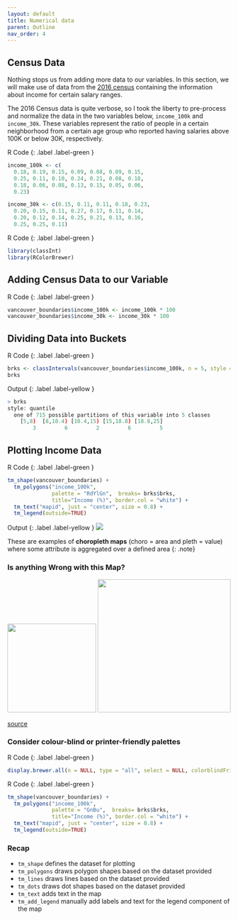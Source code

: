 ```yaml
---
layout: default
title: Numerical data
parent: Outline
nav_order: 4
---
```


## Census Data

Nothing stops us from adding more data to our variables. 
In this section, we will make use of data from the [2016 census](https://opendata.vancouver.ca/explore/dataset/census-local-area-profiles-2016/information/) 
containing the information about income for certain salary ranges.

The 2016 Census data is quite verbose, so I took the liberty to pre-process and normalize the data in the two variables below, `income_100k` and `income_30k`. 
These variables represent the ratio of people in a certain neighborhood from a certain age group who reported having salaries above 100K or below 30K, respectively.


R Code
{: .label .label-green }
```R
income_100k <- c(
  0.18, 0.19, 0.15, 0.09, 0.08, 0.09, 0.15, 
  0.25, 0.11, 0.10, 0.24, 0.21, 0.08, 0.18, 
  0.18, 0.06, 0.08, 0.13, 0.15, 0.05, 0.06, 
  0.23)

income_30k <- c(0.15, 0.11, 0.11, 0.18, 0.23, 
  0.20, 0.15, 0.11, 0.27, 0.17, 0.11, 0.14, 
  0.20, 0.12, 0.14, 0.25, 0.21, 0.13, 0.16, 
  0.25, 0.25, 0.11)
```



R Code
{: .label .label-green }
```R
library(classInt)
library(RColorBrewer)
```


## Adding Census Data to our Variable



R Code
{: .label .label-green }
```R
vancouver_boundaries$income_100k <- income_100k * 100
vancouver_boundaries$income_30k <- income_30k * 100
```


## Dividing Data into Buckets


R Code
{: .label .label-green }
```R
brks <- classIntervals(vancouver_boundaries$income_100k, n = 5, style = "quantile")
brks
```

Output
{: .label .label-yellow }
```R
> brks
style: quantile
  one of 715 possible partitions of this variable into 5 classes
    [5,8)  [8,10.4) [10.4,15) [15,18.8) [18.8,25] 
        3         6         2         6         5 
```


## Plotting Income Data



R Code
{: .label .label-green }
```R
tm_shape(vancouver_boundaries) + 
  tm_polygons("income_100k",
              palette = "RdYlGn",  breaks= brks$brks, 
              title="Income (%)", border.col = "white") +
  tm_text("mapid", just = "center", size = 0.8) +
  tm_legend(outside=TRUE)
```

Output
{: .label .label-yellow }
<img src="{{site.baseurl}}/content/fig/plot3.png">



These are examples of **choropleth maps** (choro = area and pleth = value) where some attribute is aggregated over a defined area
{: .note}


### Is anything Wrong with this Map?

<img src="{{site.baseurl}}/content/fig/watch.png" width="200">

<img src="{{site.baseurl}}/content/fig/colour-blind.png" width="300">

[source](https://en.wikipedia.org/wiki/Color_blindness)


### Consider colour-blind or printer-friendly palettes


R Code
{: .label .label-green }
```R
display.brewer.all(n = NULL, type = "all", select = NULL, colorblindFriendly = TRUE)
```


R Code
{: .label .label-green }
```R
tm_shape(vancouver_boundaries) + 
  tm_polygons("income_100k",
              palette = "GnBu",  breaks= brks$brks, 
              title="Income (%)", border.col = "white") +
  tm_text("mapid", just = "center", size = 0.8) +
  tm_legend(outside=TRUE)
```


### Recap

- `tm_shape` defines the dataset for plotting
- `tm_polygons` draws polygon shapes based on the dataset provided
- `tm_lines` draws lines based on the dataset provided
- `tm_dots` draws dot shapes based on the dataset provided
- `tm_text` adds text in the map
- `tm_add_legend` manually add labels and text for the legend component of the map